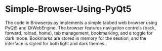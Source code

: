 # Simple-Browser-Using-PyQt5
The code in Browserpy.py implements a simple tabbed web browser using PyQt5 and QtWebEngine. The browser features navigation controls (back, forward, reload, home), tab management, bookmarking, and a toggle for dark mode. Bookmarks are stored in memory for the session, and the interface is styled for both light and dark themes.
